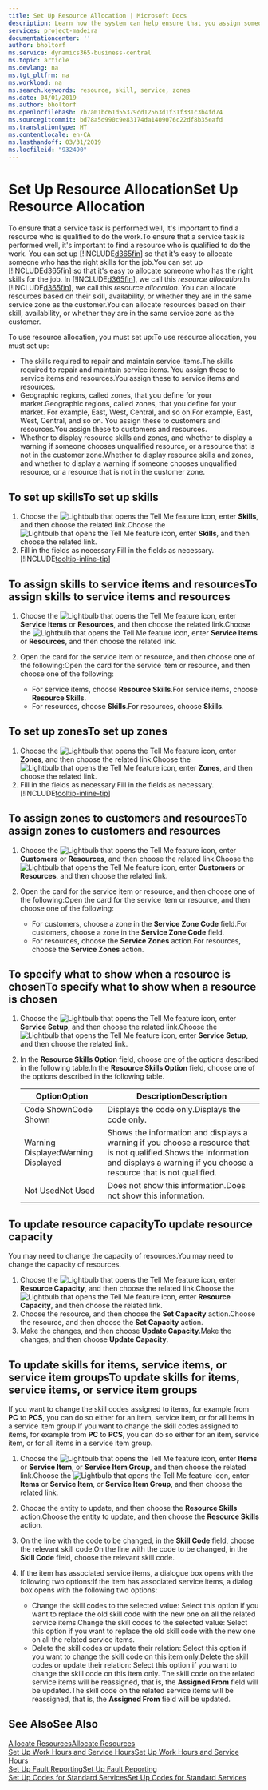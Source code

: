 ```yaml
---
title: Set Up Resource Allocation | Microsoft Docs
description: Learn how the system can help ensure that you assign someone who has the skills required to provide a service.
services: project-madeira
documentationcenter: ''
author: bholtorf
ms.service: dynamics365-business-central
ms.topic: article
ms.devlang: na
ms.tgt_pltfrm: na
ms.workload: na
ms.search.keywords: resource, skill, service, zones
ms.date: 04/01/2019
ms.author: bholtorf
ms.openlocfilehash: 7b7a01bc61d55379cd12563d1f31f331c3b4fd74
ms.sourcegitcommit: bd78a5d990c9e83174da1409076c22df8b35eafd
ms.translationtype: HT
ms.contentlocale: en-CA
ms.lasthandoff: 03/31/2019
ms.locfileid: "932490"
---
```

# <a name="set-up-resource-allocation"></a><span data-ttu-id="187fc-103">Set Up Resource Allocation</span><span class="sxs-lookup"><span data-stu-id="187fc-103">Set Up Resource Allocation</span></span>
<span data-ttu-id="187fc-104">To ensure that a service task is performed well, it's important to find a resource who is qualified to do the work.</span><span class="sxs-lookup"><span data-stu-id="187fc-104">To ensure that a service task is performed well, it's important to find a resource who is qualified to do the work.</span></span> <span data-ttu-id="187fc-105">You can set up [!INCLUDE[d365fin](includes/d365fin_md.md)] so that it's easy to allocate someone who has the right skills for the job.</span><span class="sxs-lookup"><span data-stu-id="187fc-105">You can set up [!INCLUDE[d365fin](includes/d365fin_md.md)] so that it's easy to allocate someone who has the right skills for the job.</span></span> <span data-ttu-id="187fc-106">In [!INCLUDE[d365fin](includes/d365fin_md.md)], we call this _resource allocation_.</span><span class="sxs-lookup"><span data-stu-id="187fc-106">In [!INCLUDE[d365fin](includes/d365fin_md.md)], we call this _resource allocation_.</span></span> <span data-ttu-id="187fc-107">You can allocate resources based on their skill, availability, or whether they are in the same service zone as the customer.</span><span class="sxs-lookup"><span data-stu-id="187fc-107">You can allocate resources based on their skill, availability, or whether they are in the same service zone as the customer.</span></span> 

<span data-ttu-id="187fc-108">To use resource allocation, you must set up:</span><span class="sxs-lookup"><span data-stu-id="187fc-108">To use resource allocation, you must set up:</span></span>  
  
* <span data-ttu-id="187fc-109">The skills required to repair and maintain service items.</span><span class="sxs-lookup"><span data-stu-id="187fc-109">The skills required to repair and maintain service items.</span></span> <span data-ttu-id="187fc-110">You assign these to service items and resources.</span><span class="sxs-lookup"><span data-stu-id="187fc-110">You assign these to service items and resources.</span></span>  
* <span data-ttu-id="187fc-111">Geographic regions, called zones, that you define for your market.</span><span class="sxs-lookup"><span data-stu-id="187fc-111">Geographic regions, called zones, that you define for your market.</span></span> <span data-ttu-id="187fc-112">For example, East, West, Central, and so on.</span><span class="sxs-lookup"><span data-stu-id="187fc-112">For example, East, West, Central, and so on.</span></span> <span data-ttu-id="187fc-113">You assign these to customers and resources.</span><span class="sxs-lookup"><span data-stu-id="187fc-113">You assign these to customers and resources.</span></span>  
* <span data-ttu-id="187fc-114">Whether to display resource skills and zones, and whether to display a warning if someone chooses unqualified resource, or a resource that is not in the customer zone.</span><span class="sxs-lookup"><span data-stu-id="187fc-114">Whether to display resource skills and zones, and whether to display a warning if someone chooses unqualified resource, or a resource that is not in the customer zone.</span></span>  

## <a name="to-set-up-skills"></a><span data-ttu-id="187fc-115">To set up skills</span><span class="sxs-lookup"><span data-stu-id="187fc-115">To set up skills</span></span>
1. <span data-ttu-id="187fc-116">Choose the ![Lightbulb that opens the Tell Me feature](media/ui-search/search_small.png "Tell me what you want to do") icon, enter **Skills**, and then choose the related link.</span><span class="sxs-lookup"><span data-stu-id="187fc-116">Choose the ![Lightbulb that opens the Tell Me feature](media/ui-search/search_small.png "Tell me what you want to do") icon, enter **Skills**, and then choose the related link.</span></span>  
2. <span data-ttu-id="187fc-117">Fill in the fields as necessary.</span><span class="sxs-lookup"><span data-stu-id="187fc-117">Fill in the fields as necessary.</span></span> [!INCLUDE[tooltip-inline-tip](includes/tooltip-inline-tip_md.md)]  

## <a name="to-assign-skills-to-service-items-and-resources"></a><span data-ttu-id="187fc-118">To assign skills to service items and resources</span><span class="sxs-lookup"><span data-stu-id="187fc-118">To assign skills to service items and resources</span></span>
1. <span data-ttu-id="187fc-119">Choose the ![Lightbulb that opens the Tell Me feature](media/ui-search/search_small.png "Tell me what you want to do") icon, enter **Service Items** or **Resources**, and then choose the related link.</span><span class="sxs-lookup"><span data-stu-id="187fc-119">Choose the ![Lightbulb that opens the Tell Me feature](media/ui-search/search_small.png "Tell me what you want to do") icon, enter **Service Items** or **Resources**, and then choose the related link.</span></span>  
2. <span data-ttu-id="187fc-120">Open the card for the service item or resource, and then choose one of the following:</span><span class="sxs-lookup"><span data-stu-id="187fc-120">Open the card for the service item or resource, and then choose one of the following:</span></span>  
  
    * <span data-ttu-id="187fc-121">For service items, choose **Resource Skills**.</span><span class="sxs-lookup"><span data-stu-id="187fc-121">For service items, choose **Resource Skills**.</span></span>  
    * <span data-ttu-id="187fc-122">For resources, choose **Skills**.</span><span class="sxs-lookup"><span data-stu-id="187fc-122">For resources, choose **Skills**.</span></span>  

## <a name="to-set-up-zones"></a><span data-ttu-id="187fc-123">To set up zones</span><span class="sxs-lookup"><span data-stu-id="187fc-123">To set up zones</span></span>
1. <span data-ttu-id="187fc-124">Choose the ![Lightbulb that opens the Tell Me feature](media/ui-search/search_small.png "Tell me what you want to do") icon, enter **Zones**, and then choose the related link.</span><span class="sxs-lookup"><span data-stu-id="187fc-124">Choose the ![Lightbulb that opens the Tell Me feature](media/ui-search/search_small.png "Tell me what you want to do") icon, enter **Zones**, and then choose the related link.</span></span>  
2. <span data-ttu-id="187fc-125">Fill in the fields as necessary.</span><span class="sxs-lookup"><span data-stu-id="187fc-125">Fill in the fields as necessary.</span></span> [!INCLUDE[tooltip-inline-tip](includes/tooltip-inline-tip_md.md)]  

## <a name="to-assign-zones-to-customers-and-resources"></a><span data-ttu-id="187fc-126">To assign zones to customers and resources</span><span class="sxs-lookup"><span data-stu-id="187fc-126">To assign zones to customers and resources</span></span> 
1. <span data-ttu-id="187fc-127">Choose the ![Lightbulb that opens the Tell Me feature](media/ui-search/search_small.png "Tell me what you want to do") icon, enter **Customers** or **Resources**, and then choose the related link.</span><span class="sxs-lookup"><span data-stu-id="187fc-127">Choose the ![Lightbulb that opens the Tell Me feature](media/ui-search/search_small.png "Tell me what you want to do") icon, enter **Customers** or **Resources**, and then choose the related link.</span></span>  
2. <span data-ttu-id="187fc-128">Open the card for the service item or resource, and then choose one of the following:</span><span class="sxs-lookup"><span data-stu-id="187fc-128">Open the card for the service item or resource, and then choose one of the following:</span></span>  
  
    * <span data-ttu-id="187fc-129">For customers, choose a zone in the **Service Zone Code** field.</span><span class="sxs-lookup"><span data-stu-id="187fc-129">For customers, choose a zone in the **Service Zone Code** field.</span></span>  
    * <span data-ttu-id="187fc-130">For resources, choose the **Service Zones** action.</span><span class="sxs-lookup"><span data-stu-id="187fc-130">For resources, choose the **Service Zones** action.</span></span>  

## <a name="to-specify-what-to-show-when-a-resource-is-chosen"></a><span data-ttu-id="187fc-131">To specify what to show when a resource is chosen</span><span class="sxs-lookup"><span data-stu-id="187fc-131">To specify what to show when a resource is chosen</span></span>
1. <span data-ttu-id="187fc-132">Choose the ![Lightbulb that opens the Tell Me feature](media/ui-search/search_small.png "Tell me what you want to do") icon, enter **Service Setup**, and then choose the related link.</span><span class="sxs-lookup"><span data-stu-id="187fc-132">Choose the ![Lightbulb that opens the Tell Me feature](media/ui-search/search_small.png "Tell me what you want to do") icon, enter **Service Setup**, and then choose the related link.</span></span> 
2. <span data-ttu-id="187fc-133">In the **Resource Skills Option** field, choose one of the options described in the following table.</span><span class="sxs-lookup"><span data-stu-id="187fc-133">In the **Resource Skills Option** field, choose one of the options described in the following table.</span></span>  
  
    |<span data-ttu-id="187fc-134">**Option**</span><span class="sxs-lookup"><span data-stu-id="187fc-134">**Option**</span></span>|<span data-ttu-id="187fc-135">**Description**</span><span class="sxs-lookup"><span data-stu-id="187fc-135">**Description**</span></span>|  
    |------------|-------------|  
    |<span data-ttu-id="187fc-136">Code Shown</span><span class="sxs-lookup"><span data-stu-id="187fc-136">Code Shown</span></span> | <span data-ttu-id="187fc-137">Displays the code only.</span><span class="sxs-lookup"><span data-stu-id="187fc-137">Displays the code only.</span></span>|  
    |<span data-ttu-id="187fc-138">Warning Displayed</span><span class="sxs-lookup"><span data-stu-id="187fc-138">Warning Displayed</span></span> | <span data-ttu-id="187fc-139">Shows the information and displays a warning if you choose a resource that is not qualified.</span><span class="sxs-lookup"><span data-stu-id="187fc-139">Shows the information and displays a warning if you choose a resource that is not qualified.</span></span>|  
    |<span data-ttu-id="187fc-140">Not Used</span><span class="sxs-lookup"><span data-stu-id="187fc-140">Not Used</span></span> | <span data-ttu-id="187fc-141">Does not show this information.</span><span class="sxs-lookup"><span data-stu-id="187fc-141">Does not show this information.</span></span>|  

## <a name="to-update-resource-capacity"></a><span data-ttu-id="187fc-142">To update resource capacity</span><span class="sxs-lookup"><span data-stu-id="187fc-142">To update resource capacity</span></span>  
<span data-ttu-id="187fc-143">You may need to change the capacity of resources.</span><span class="sxs-lookup"><span data-stu-id="187fc-143">You may need to change the capacity of resources.</span></span>  
  
1. <span data-ttu-id="187fc-144">Choose the ![Lightbulb that opens the Tell Me feature](media/ui-search/search_small.png "Tell me what you want to do") icon, enter **Resource Capacity**, and then choose the related link.</span><span class="sxs-lookup"><span data-stu-id="187fc-144">Choose the ![Lightbulb that opens the Tell Me feature](media/ui-search/search_small.png "Tell me what you want to do") icon, enter **Resource Capacity**, and then choose the related link.</span></span>  
2. <span data-ttu-id="187fc-145">Choose the resource, and then choose the **Set Capacity** action.</span><span class="sxs-lookup"><span data-stu-id="187fc-145">Choose the resource, and then choose the **Set Capacity** action.</span></span>  
3. <span data-ttu-id="187fc-146">Make the changes, and then choose **Update Capacity**.</span><span class="sxs-lookup"><span data-stu-id="187fc-146">Make the changes, and then choose **Update Capacity**.</span></span>  

## <a name="to-update-skills-for-items-service-items-or-service-item-groups"></a><span data-ttu-id="187fc-147">To update skills for items, service items, or service item groups</span><span class="sxs-lookup"><span data-stu-id="187fc-147">To update skills for items, service items, or service item groups</span></span>
<span data-ttu-id="187fc-148">If you want to change the skill codes assigned to items, for example from **PC** to **PCS**, you can do so either for an item, service item, or for all items in a service item group.</span><span class="sxs-lookup"><span data-stu-id="187fc-148">If you want to change the skill codes assigned to items, for example from **PC** to **PCS**, you can do so either for an item, service item, or for all items in a service item group.</span></span>  
  
1. <span data-ttu-id="187fc-149">Choose the ![Lightbulb that opens the Tell Me feature](media/ui-search/search_small.png "Tell me what you want to do") icon, enter **Items** or **Service Item**, or **Service Item Group**, and then choose the related link.</span><span class="sxs-lookup"><span data-stu-id="187fc-149">Choose the ![Lightbulb that opens the Tell Me feature](media/ui-search/search_small.png "Tell me what you want to do") icon, enter **Items** or **Service Item**, or **Service Item Group**, and then choose the related link.</span></span>  
2. <span data-ttu-id="187fc-150">Choose the entity to update, and then choose the **Resource Skills** action.</span><span class="sxs-lookup"><span data-stu-id="187fc-150">Choose the entity to update, and then choose the **Resource Skills** action.</span></span>  
3. <span data-ttu-id="187fc-151">On the line with the code to be changed, in the **Skill Code** field, choose the relevant skill code.</span><span class="sxs-lookup"><span data-stu-id="187fc-151">On the line with the code to be changed, in the **Skill Code** field, choose the relevant skill code.</span></span>  
4.  <span data-ttu-id="187fc-152">If the item has associated service items, a dialogue box opens with the following two options:</span><span class="sxs-lookup"><span data-stu-id="187fc-152">If the item has associated service items, a dialog box opens with the following two options:</span></span>  
  
    * <span data-ttu-id="187fc-153">Change the skill codes to the selected value: Select this option if you want to replace the old skill code with the new one on all the related service items.</span><span class="sxs-lookup"><span data-stu-id="187fc-153">Change the skill codes to the selected value: Select this option if you want to replace the old skill code with the new one on all the related service items.</span></span>  
    * <span data-ttu-id="187fc-154">Delete the skill codes or update their relation: Select this option if you want to change the skill code on this item only.</span><span class="sxs-lookup"><span data-stu-id="187fc-154">Delete the skill codes or update their relation: Select this option if you want to change the skill code on this item only.</span></span> <span data-ttu-id="187fc-155">The skill code on the related service items will be reassigned, that is, the **Assigned From** field will be updated.</span><span class="sxs-lookup"><span data-stu-id="187fc-155">The skill code on the related service items will be reassigned, that is, the **Assigned From** field will be updated.</span></span>  
  
## <a name="see-also"></a><span data-ttu-id="187fc-156">See Also</span><span class="sxs-lookup"><span data-stu-id="187fc-156">See Also</span></span>
[<span data-ttu-id="187fc-157">Allocate Resources</span><span class="sxs-lookup"><span data-stu-id="187fc-157">Allocate Resources</span></span>](service-how-to-allocate-resources.md)  
[<span data-ttu-id="187fc-158">Set Up Work Hours and Service Hours</span><span class="sxs-lookup"><span data-stu-id="187fc-158">Set Up Work Hours and Service Hours</span></span>](service-how-setup-work-service-hours.md)  
[<span data-ttu-id="187fc-159">Set Up Fault Reporting</span><span class="sxs-lookup"><span data-stu-id="187fc-159">Set Up Fault Reporting</span></span>](service-how-setup-fault-reporting.md)  
[<span data-ttu-id="187fc-160">Set Up Codes for Standard Services</span><span class="sxs-lookup"><span data-stu-id="187fc-160">Set Up Codes for Standard Services</span></span>](service-how-setup-service-coding.md)  
 


